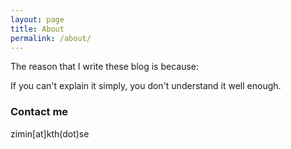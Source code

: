 ```yaml
---
layout: page
title: About
permalink: /about/
---
```


The reason that I write these blog is because:

If you can't explain it simply, you don't understand it well enough.

### Contact me

zimin[at]kth(dot)se
